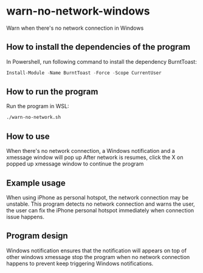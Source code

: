 # warn-no-network-windows
Warn when there's no network connection in Windows

## How to install the dependencies of the program
In Powershell, run following command to install the dependency BurntToast:
```powershell
Install-Module -Name BurntToast -Force -Scope CurrentUser
```

## How to run the program
Run the program in WSL:
```bash
./warn-no-network.sh
```

## How to use
When there's no network connection, a Windows notification and a xmessage window will pop up
After network is resumes, click the X on popped up xmessage window to continue the program

## Example usage
When using iPhone as personal hotspot, the network connection may be unstable. This program detects no network connection and warns the user, the user can fix the iPhone personal hotspot immediately when connection issue happens.

## Program design
Windows notification ensures that the notification will appears on top of other windows
xmessage stop the program when no network connection happens to prevent keep triggering Windows notifications.
